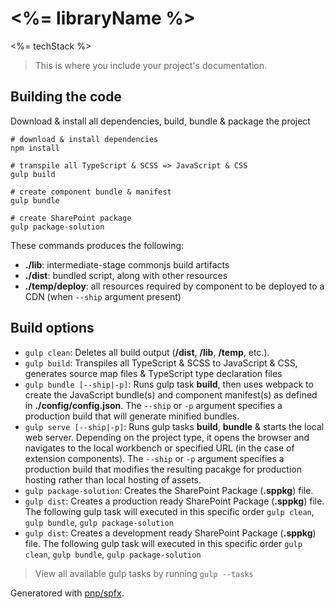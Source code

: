 # <%= libraryName %>

<%= techStack %>

> This is where you include your project's documentation.

## Building the code

Download & install all dependencies, build, bundle & package the project

```shell
# download & install dependencies
npm install

# transpile all TypeScript & SCSS => JavaScript & CSS
gulp build

# create component bundle & manifest
gulp bundle

# create SharePoint package
gulp package-solution
```

These commands produces the following:

- **./lib**: intermediate-stage commonjs build artifacts
- **./dist**: bundled script, along with other resources
- **./temp/deploy**: all resources required by component to be deployed to a CDN (when `--ship` argument present)

## Build options

- `gulp clean`: Deletes all build output (**/dist**, **/lib**, **/temp**, etc.).
- `gulp build`: Transpiles all TypeScript & SCSS to JavaScript & CSS, generates source map files & TypeScript type declaration files
- `gulp bundle [--ship|-p]`: Runs gulp task **build**, then uses webpack to create the JavaScript bundle(s) and component manifest(s) as defined in **./config/config.json**. The `--ship` or `-p` argument specifies a production build that will generate minified bundles.
- `gulp serve [--ship|-p]`: Runs gulp tasks **build**, **bundle** & starts the local web server. Depending on the project type, it opens the browser and navigates to the local workbench or specified URL (in the case of extension components). The `--ship` or `-p` argument specifies a production build that modifies the resulting pacakge for production hosting rather than local hosting of assets.
- `gulp package-solution`: Creates the SharePoint Package (**.sppkg**) file.
- `gulp dist`: Creates a production ready SharePoint Package (**.sppkg**) file. The following gulp task will executed in this specific order `gulp clean`, `gulp bundle`, `gulp package-solution`
- `gulp dist`: Creates a development ready SharePoint Package (**.sppkg**) file. The following gulp task will executed in this specific order `gulp clean`, `gulp bundle`, `gulp package-solution`

> View all available gulp tasks by running `gulp --tasks`

Generatored with [pnp/spfx](https://github.com/pnp/generator-spfx/).
